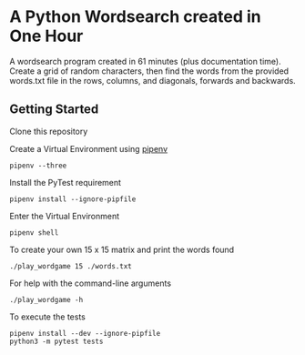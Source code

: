 # A Python Wordsearch created in One Hour

A wordsearch program created in 61 minutes (plus documentation time). Create a grid of random characters, then find the words from the provided words.txt file in the rows, columns, and diagonals, forwards and backwards.

## Getting Started

Clone this repository

Create a Virtual Environment using [pipenv](https://docs.pipenv.org/en/latest/install/)
```
pipenv --three
```

Install the PyTest requirement
```
pipenv install --ignore-pipfile
```

Enter the Virtual Environment
```
pipenv shell
```

To create your own 15 x 15 matrix and print the words found
```
./play_wordgame 15 ./words.txt
```

For help with the command-line arguments
```
./play_wordgame -h
```

To execute the tests
```
pipenv install --dev --ignore-pipfile
python3 -m pytest tests
```
